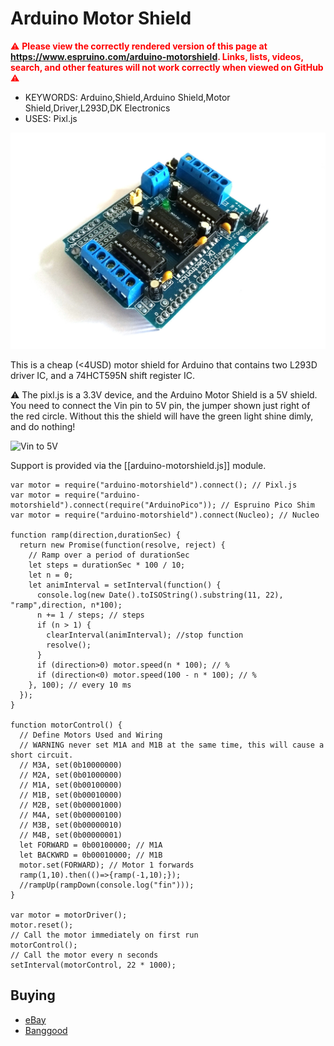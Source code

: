 <!--- Copyright (c) 2018 Gordon Williams, Pur3 Ltd. See the file LICENSE for copying permission. -->
Arduino Motor Shield
=====================

<span style="color:red">:warning: **Please view the correctly rendered version of this page at https://www.espruino.com/arduino-motorshield. Links, lists, videos, search, and other features will not work correctly when viewed on GitHub** :warning:</span>

* KEYWORDS: Arduino,Shield,Arduino Shield,Motor Shield,Driver,L293D,DK Electronics
* USES: Pixl.js

![Motor Shield](arduino-motorshield.jpg)

This is a cheap (<4USD) motor shield for Arduino that contains two L293D driver IC, and a 74HCT595N shift register IC.

⚠️ The pixl.js is a 3.3V device, and the  Arduino Motor Shield is a 5V shield. You need to connect the Vin pin to 5V pin, the jumper shown just right of the red circle. Without this the shield will have the green light shine dimly, and do nothing!

![Vin to 5V](https://www.espruino.com/refimages/Pixljs_jst.jpg)

Support is provided via the [[arduino-motorshield.js]] module.

```
var motor = require("arduino-motorshield").connect(); // Pixl.js
var motor = require("arduino-motorshield").connect(require("ArduinoPico")); // Espruino Pico Shim
var motor = require("arduino-motorshield").connect(Nucleo); // Nucleo

function ramp(direction,durationSec) {
  return new Promise(function(resolve, reject) {
    // Ramp over a period of durationSec
    let steps = durationSec * 100 / 10; 
    let n = 0;
    let animInterval = setInterval(function() {
      console.log(new Date().toISOString().substring(11, 22), "ramp",direction, n*100);
      n += 1 / steps; // steps 
      if (n > 1) {
        clearInterval(animInterval); //stop function
        resolve();
      }
      if (direction>0) motor.speed(n * 100); // %
      if (direction<0) motor.speed(100 - n * 100); // %
    }, 100); // every 10 ms
  });
}

function motorControl() {
  // Define Motors Used and Wiring
  // WARNING never set M1A and M1B at the same time, this will cause a short circuit.
  // M3A, set(0b10000000)
  // M2A, set(0b01000000)
  // M1A, set(0b00100000)
  // M1B, set(0b00010000)
  // M2B, set(0b00001000)
  // M4A, set(0b00000100)
  // M3B, set(0b00000010)
  // M4B, set(0b00000001)
  let FORWARD = 0b00100000; // M1A
  let BACKWRD = 0b00010000; // M1B
  motor.set(FORWARD); // Motor 1 forwards
  ramp(1,10).then(()=>{ramp(-1,10);});
  //rampUp(rampDown(console.log("fin")));
}

var motor = motorDriver();
motor.reset();
// Call the motor immediately on first run
motorControl();
// Call the motor every n seconds
setInterval(motorControl, 22 * 1000);
```

Buying
-----

* [eBay](http://www.ebay.com/sch/i.html?_nkw=arduino+l293d+motor+shield+-nodemcu)
* [Banggood](https://www.banggood.com/Motor-Driver-Shield-L293D-Duemilanove-Mega-U-NO-p-72855.html)
